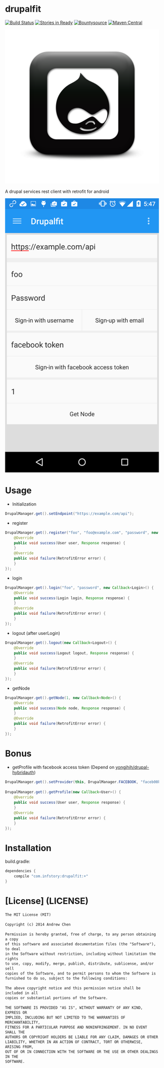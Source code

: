 drupalfit
=========

[![Build Status](https://travis-ci.org/yongjhih/drupalfit.png?branch=master)](https://travis-ci.org/yongjhih/drupalfit) [![Stories in Ready](https://badge.waffle.io/yongjhih/drupalfit.png)](http://waffle.io/yongjhih/drupalfit) 
[![Bountysource](https://www.bountysource.com/badge/team?team_id=43965&style=bounties_posted)](https://www.bountysource.com/teams/8tory/bounties?utm_source=8tory&utm_medium=shield&utm_campaign=bounties_posted)
[![Maven Central](https://maven-badges.herokuapp.com/maven-central/com.infstory/drupalfit/badge.svg?style=flat)](https://maven-badges.herokuapp.com/maven-central/com.infstory/drupalfit)

![square drupal](drupal-webtreatsetc.png "Square drupal")

A drupal services rest client with retrofit for android

![Screenshot](app/screenshot.png "Sign-up sample")

Usage
=====

* Initialization

```java
DrupalManager.get().setEndpoint("https://example.com/api");
```

* register

```java
DrupalManager.get().register("foo", "foo@example.com", "password", new Callback<User>() {
    @Override
    public void success(User user, Response response) {
    }
    @Override
    public void failure(RetrofitError error) {
    }
});
```

* login

```java
DrupalManager.get().login("foo", "password", new Callback<Login>() {
    @Override
    public void success(Login login, Response response) {
    }
    @Override
    public void failure(RetrofitError error) {
    }
});
```

* logout (after userLogin)

```java
DrupalManager.get().logout(new Callback<Logout>() {
    @Override
    public void success(Logout logout, Response response) {
    }
    @Override
    public void failure(RetrofitError error) {
    }
});
```

* getNode

```java
DrupalManager.get().getNode(1, new Callback<Node>() {
    @Override
    public void success(Node node, Response response) {
    }
    @Override
    public void failure(RetrofitError error) {
    }
});
```

Bonus
=====

* getProfile with facebook access token (Depend on [yongjhih/drupal-hybridauth](https://github.com/yongjhih/drupal-hybridauth))

```java
DrupalManager.get().setProvider(this, DrupalManager.FACEBOOK, "faceb00k_t0ken");

DrupalManager.get().getProfile(new Callback<User>() {
    @Override
    public void success(User user, Response response) {
    }
    @Override
    public void failure(RetrofitError error) {
    }
});
```

Installation
============

build.gradle:

```gradle
dependencies {
    compile "com.infstory:drupalfit:+"
}
```

[License] (LICENSE)
===================

```
The MIT License (MIT)

Copyright (c) 2014 Andrew Chen

Permission is hereby granted, free of charge, to any person obtaining a copy
of this software and associated documentation files (the "Software"), to deal
in the Software without restriction, including without limitation the rights
to use, copy, modify, merge, publish, distribute, sublicense, and/or sell
copies of the Software, and to permit persons to whom the Software is
furnished to do so, subject to the following conditions:

The above copyright notice and this permission notice shall be included in all
copies or substantial portions of the Software.

THE SOFTWARE IS PROVIDED "AS IS", WITHOUT WARRANTY OF ANY KIND, EXPRESS OR
IMPLIED, INCLUDING BUT NOT LIMITED TO THE WARRANTIES OF MERCHANTABILITY,
FITNESS FOR A PARTICULAR PURPOSE AND NONINFRINGEMENT. IN NO EVENT SHALL THE
AUTHORS OR COPYRIGHT HOLDERS BE LIABLE FOR ANY CLAIM, DAMAGES OR OTHER
LIABILITY, WHETHER IN AN ACTION OF CONTRACT, TORT OR OTHERWISE, ARISING FROM,
OUT OF OR IN CONNECTION WITH THE SOFTWARE OR THE USE OR OTHER DEALINGS IN THE
SOFTWARE.
```
